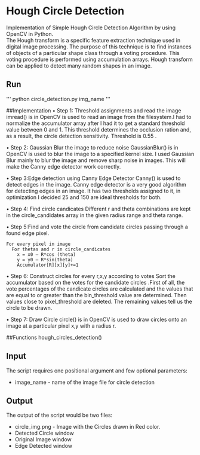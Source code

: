 # Hough Circle Detection
Implementation of Simple Hough Circle Detection Algorithm by using OpenCV in Python.\
The Hough transform is a specific feature extraction technique used in digital image processing. The purpose of this technique is to find instances of objects of a particular shape class through a voting procedure. This voting procedure is performed using accumulation arrays. Hough transform can be applied to detect many random shapes in an image.
## Run
''' python circle_detection.py img_name '''

##Implementation
• Step 1: Threshold assignments and read the image
imread() is in OpenCV is used to read an image from the filesystem.I had to normalize the
accumulator array after I had it to get a standard threshold value between 0 and 1. This
threshold determines the occlusion ration and, as a result, the circle detection sensitivity.
Threshold is 0.55 .

• Step 2: Gaussian Blur the image to reduce noise
GaussianBlur() is in OpenCV is used to blur the image to a specified kernel size. I used
Gaussian Blur mainly to blur the image and remove sharp noise in images. This will make
the Canny edge detector work correctly.

• Step 3:Edge detection using Canny Edge Detector
Canny() is used to detect edges in the image. Canny edge detector is a very good algorithm
for detecting edges in an image. It has two thresholds assigned to it, in optimization I
decided 25 and 150 are ideal thresholds for both.

• Step 4: Find circle candicates
Different r and theta combinations are kept in the circle_candidates array in the given
radius range and theta range.

• Step 5:Find and vote the circle from candidate circles passing through a found edge pixel.


    For every pixel in image
      For thetas and r in circle_candicates
        x = x0 – R*cos (theta)
        y = y0 – R*sin(theta)
        Accumulator[R][x][y]+=1


• Step 6: Construct circles for every r,x,y according to votes
Sort the accumulator based on the votes for the candidate circles .First of all, the vote
percentages of the candicate circles are calculated and the values that are equal to or greater
than the bin_threshold value are determined. Then values close to pixel_threshold are
deleted. The remaining values tell us the circle to be drawn.

• Step 7: Draw Circle
circle() is in OpenCV is used to draw circles onto an image at a particular pixel x,y with a
radius r.

##Functions
hough_circles_detection()

## Input
The script requires one positional argument and few optional parameters:
* image_name - name of the image file for circle detection
## Output
The output of the script would be two files:
* circle_img.png - Image with the Circles drawn in Red color.
* Detected Circle window
* Original Image window
* Edge Detected window
